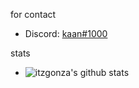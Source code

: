 for contact

- Discord: [kaan#1000](https://discord.com/users/391688185727418382)

stats
 - ![itzgonza's github stats](https://github-readme-stats.vercel.app/api?username=itzgonza&count_private=true&show_icons=true&bg_color=30,e96443,904e95&title_color=fff&text_color=fff)
